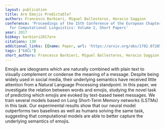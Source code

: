 ```yaml
---
layout: publication
title: Are Emojis Predictable?
authors: Francesco Barbieri, Miguel Ballesteros, Horacio Saggion
conference: 'Proceedings of the 15th Conference of the European Chapter of the Association
  for Computational Linguistics: Volume 2, Short Papers'
year: 2017
bibkey: barbieri2017are
citations: 130
additional_links: [{name: Paper, url: 'https://arxiv.org/abs/1702.07285'}]
tags: ["EACL"]
short_authors: Francesco Barbieri, Miguel Ballesteros, Horacio Saggion
---
```

Emojis are ideograms which are naturally combined with plain text to visually
complement or condense the meaning of a message. Despite being widely used in
social media, their underlying semantics have received little attention from a
Natural Language Processing standpoint. In this paper, we investigate the
relation between words and emojis, studying the novel task of predicting which
emojis are evoked by text-based tweet messages. We train several models based
on Long Short-Term Memory networks (LSTMs) in this task. Our experimental
results show that our neural model outperforms two baselines as well as humans
solving the same task, suggesting that computational models are able to better
capture the underlying semantics of emojis.
